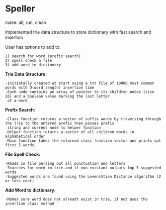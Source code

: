 # Speller

  make: all, run, clean


  Implemented trie data structure to store dictionary with fast search and insertion 
  
  User has options to add to:
  
    1) search for word (prefix search)
    2) spell check a file 
    3) add word to dictionary
  
  **Trie Data Structure:**
  
    -Initiatally created at start using a txt file of 10000 most common words with O(word_length) insertion time
    -Each node contains an array of pointer to its children nodes (size 26) and a boolean value marking the last letter 
     of a word
    
 
  **Prefix Search:**
  
    -Class function returns a vector of suffix words by traversing through the trie to the entered prefix then passes prefix 
     string and current node to helper function 
    -Helper function returns a vector of all children words in alphabetical order
    -Main function takes the returned class function vector and prints out first 5 words

    
  
  **File Spell Check:**
  
    -Reads in file parsing out all punctuation and letters
    -Searches for word in trie and if non-existant outputs top 5 suggested words
    -Suggested words are found using the Levenshtien Distance algorithm (2 or less cost)
    
  
  **Add Word to dictionary:**
  
    -Makes sure word does not alreadt exist in trie, if not uses the insertion class method




